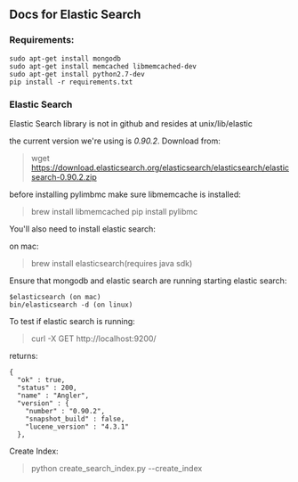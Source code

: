 ## Docs for Elastic Search

### Requirements:

```    
sudo apt-get install mongodb
sudo apt-get install memcached libmemcached-dev
sudo apt-get install python2.7-dev
pip install -r requirements.txt 
```

### Elastic Search

Elastic Search library is not in github and resides at unix/lib/elastic

the current version we're using is *0.90.2*. Download from:

> wget https://download.elasticsearch.org/elasticsearch/elasticsearch/elasticsearch-0.90.2.zip

before installing pylimbmc make sure libmemcache is installed:

> brew install libmemcached
> pip install pylibmc 

You'll also need to install elastic search:

on mac:
> brew install elasticsearch(requires java sdk)


Ensure that mongodb and elastic search are running 
starting elastic search:

```
$elasticsearch (on mac)
bin/elasticsearch -d (on linux)
```

To test if elastic search is running:

> curl -X GET http://localhost:9200/

returns:

```
{
  "ok" : true,
  "status" : 200,
  "name" : "Angler",
  "version" : {
    "number" : "0.90.2",
    "snapshot_build" : false,
    "lucene_version" : "4.3.1"
  },
```

Create Index: 
  
> python create_search_index.py --create_index

